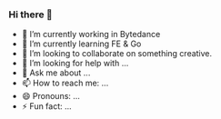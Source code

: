 ### Hi there 👋

- 🔭 I’m currently working in Bytedance
- 🌱 I’m currently learning FE & Go
- 👯 I’m looking to collaborate on something creative.
- 🤔 I’m looking for help with ...
- 💬 Ask me about ...
- 📫 How to reach me: ...
- 😄 Pronouns: ...
- ⚡ Fun fact: ...
